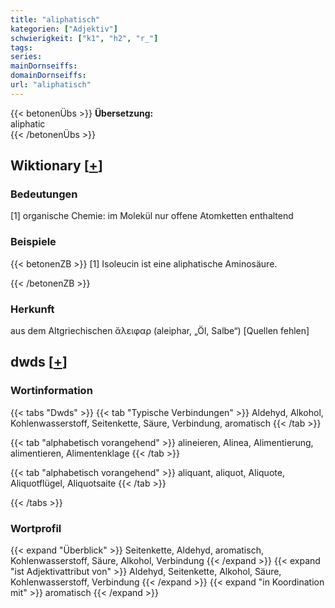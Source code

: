 ```yaml
---
title: "aliphatisch"
kategorien: ["Adjektiv"]
schwierigkeit: ["k1", "h2", "r_"]
tags:
series:
mainDornseiffs:
domainDornseiffs:
url: "aliphatisch"
---
```


{{< betonenÜbs >}}
**Übersetzung:**  
aliphatic  
{{< /betonenÜbs >}}

## Wiktionary [[+](https://de.wiktionary.org/wiki/aliphatisch)]

### Bedeutungen
[1] organische Chemie: im Molekül nur offene Atomketten enthaltend  

### Beispiele
{{< betonenZB >}}
[1] Isoleucin ist eine aliphatische Aminosäure.  

{{< /betonenZB >}}
### Herkunft
aus dem Altgriechischen ἄλειφαρ (aleiphar, „Öl, Salbe“) [Quellen fehlen]  



## dwds [[+](https://www.dwds.de/wb/aliphatisch)]

### Wortinformation
{{< tabs "Dwds" >}}
{{< tab "Typische Verbindungen" >}}
Aldehyd, Alkohol, Kohlenwasserstoff, Seitenkette, Säure, Verbindung, aromatisch
{{< /tab >}}

{{< tab "alphabetisch vorangehend" >}}
alineieren, Alinea, Alimentierung, alimentieren, Alimentenklage
{{< /tab >}}

{{< tab "alphabetisch vorangehend" >}}
aliquant, aliquot, Aliquote, Aliquotflügel, Aliquotsaite
{{< /tab >}}

{{< /tabs >}}

### Wortprofil
{{< expand "Überblick" >}} Seitenkette, Aldehyd, aromatisch, Kohlenwasserstoff, Säure, Alkohol, Verbindung {{< /expand >}}
{{< expand "ist Adjektivattribut von" >}} Aldehyd, Seitenkette, Alkohol, Säure, Kohlenwasserstoff, Verbindung {{< /expand >}}
{{< expand "in Koordination mit" >}} aromatisch {{< /expand >}}

